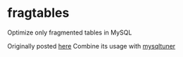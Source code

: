 # fragtables
Optimize only fragmented tables in MySQL

Originally posted [here](http://meinit.nl/optimize-only-fragmented-tables-mysql)
Combine its usage with [mysqltuner](https://github.com/major/MySQLTuner-perl)
